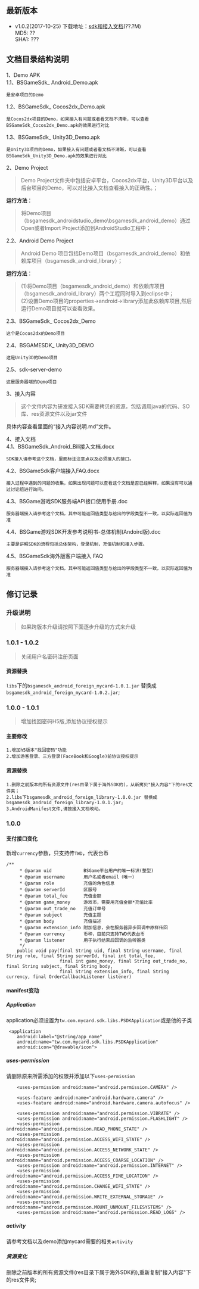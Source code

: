 ## 最新版本

* v1.0.2(2017-10-25) 下载地址：[sdk和接入文档](http://xxx  "Title")(??.?M)  
  MD5: ??  
  SHA1: ???  


## 文档目录结构说明  

1、Demo APK  
1.1、BSGameSdk_ Android_Demo.apk  
```
是安卓项目的Demo
```  
1.2、BSGameSdk_ Cocos2dx_Demo.apk  
```
是Cocos2dx项目的Demo，如果接入有问题或者看文档不清晰，可以查看BSGameSdk_Cocos2dx_Demo.apk的效果进行对比
```
1.3、BSGameSdk_ Unity3D_Demo.apk  
```
是Unity3D项目的Demo，如果接入有问题或者看文档不清晰，可以查看BSGameSdk_Unity3D_Demo.apk的效果进行对比
```
2、Demo Project  
>  Demo Project文件夹中包括安卓平台，Cocos2dx平台，Unity3D平台以及后台项目的Demo，可以对比接入文档查看接入的正确性。；   

**运行方法**：  
>  将Demo项目（bsgamesdk_androidstudio_demo\bsgamesdk_android_demo）通过Open或者Import Project添加到AndroidStudio工程中；

2.2、Android Demo Project  
>	Android Demo 项目包括Demo项目（bsgamesdk_android_demo）和依赖库项目（bsgamesdk_android_library）； 

**运行方法**：  
>  (1)将Demo项目（bsgamesdk_android_demo）和依赖库项目（bsgamesdk_android_library）两个工程同时导入到eclipse中；  
>  (2)设置Demo项目的properties->android->library添加此依赖库项目,然后运行Demo项目就可以查看效果。  

2.3、BSGameSdk_ Cocos2dx_Demo
```
这个是Cocos2dx的Demo项目
```
2.4、BSGAMESDK_ Unity3D_DEMO
```
这是Unity3D的Demo项目
```
2.5、sdk-server-demo
```
这是服务器端的Demo项目
```

3、接入内容
> 这个文件内容为研发接入SDK需要拷贝的资源，包括调用java的代码、SO库、res资源文件以及jar文件   

具体内容查看里面的“接入内容说明.md”文件。


4、接入文档  
4.1、BSGameSdk_Android_Bili接入文档.docx
```
SDK接入请参考这个文档，里面标注注意点以及必须接入的接口。
```
4.2、BSGameSdk客户端接入FAQ.docx
```
接入过程中遇到的问题的收集，如果出现问题可以查看这个文档是否已经解释，如果没有可以通过讨论组进行询问。
```
4.3、BSGame游戏SDK服务端API接口使用手册.doc
```
服务器端接入请参考这个文档，其中可能返回值类型与给出的字段类型不一致，以实际返回值为准
```
4.4、BSGame游戏SDK开发参考说明书-总体机制(Andoird版).doc
```
主要是讲解SDK的流程包括总体架构，登录机制，充值机制和接入步骤。
```
4.5、BSGameSdk海外版客户端接入  FAQ
```
服务器端接入请参考这个文档，其中可能返回值类型与给出的字段类型不一致，以实际返回值为准
```

## 修订记录

### 升级说明
> 如果跨版本升级请按照下面逐步升级的方式来升级


### 1.0.1 - 1.0.2
>关闭用户名密码注册页面

#### 资源替换

`libs`下的`bsgamesdk_android_foreign_mycard-1.0.1.jar` 替换成 `bsgamesdk_android_foreign_mycard-1.0.2.jar`;



### 1.0.0 - 1.0.1
>增加找回密码H5版,添加协议授权提示


#### 主要修改
```
1.增加h5版本"找回密码"功能
2.增加游客登录、三方登录(FaceBook和Google)前协议授权提示
```

#### 资源替换
```
1.删除之前版本的所有资源文件(res目录下属于海外SDK的)，从新拷贝"接入内容"下的res文件夹；
2.libs下bsgamesdk_android_foreign_library-1.0.0.jar 替换成 bsgamesdk_android_foreign_library-1.0.1.jar;
3.AndroidManifest文件,请按接入文档改动。
```



### 1.0.0


#### 支付接口变化

新增`currency`参数，只支持传`TWD`，代表台币

```
/**
     * @param uid            BSGame平台用户的唯一标识(整型)
     * @param username       用户名或者email（唯一）
     * @param role           充值的角色信息
     * @param serverId       区服号
     * @param total_fee      充值金额
     * @param game_money     游戏币，需要用充值金额*充值比率
     * @param out_trade_no   充值订单号
     * @param subject        充值主题
     * @param body           充值描述
     * @param extension_info 附加信息，会在服务器异步回调中原样传回
     * @param currency       币种，目前只支持TWD代表台币
     * @param listener       用于执行结束后回调的监听器类
     */
    public void pay(final String uid, final String username, final String role, final String serverId, final int total_fee,
                    final int game_money, final String out_trade_no, final String subject, final String body,
                    final String extension_info, final String currency, final OrderCallbackListener listener)
```

#### manifest变动

##### Application
application必须设置为```tw.com.mycard.sdk.libs.PSDKApplication```或是他的子类

```
 <application  
 	android:label="@string/app_name"
	android:name="tw.com.mycard.sdk.libs.PSDKApplication"
	android:icon="@drawable/icon">
```

##### uses-permission
请删除原来所需添加的权限并添加以下`uses-permission`

```
    <uses-permission android:name="android.permission.CAMERA" />

    <uses-feature android:name="android.hardware.camera" />
    <uses-feature android:name="android.hardware.camera.autofocus" />

    <uses-permission android:name="android.permission.VIBRATE" />
    <uses-permission android:name="android.permission.FLASHLIGHT" />
    <uses-permission android:name="android.permission.READ_PHONE_STATE" />
    <uses-permission android:name="android.permission.ACCESS_WIFI_STATE" />
    <uses-permission android:name="android.permission.ACCESS_NETWORK_STATE" />
    <uses-permission android:name="android.permission.ACCESS_COARSE_LOCATION" />
    <uses-permission android:name="android.permission.INTERNET" />
    <uses-permission android:name="android.permission.ACCESS_FINE_LOCATION" />
    <uses-permission android:name="android.permission.CHANGE_WIFI_STATE" />
    <uses-permission android:name="android.permission.WRITE_EXTERNAL_STORAGE" />
    <uses-permission android:name="android.permission.MOUNT_UNMOUNT_FILESYSTEMS" />
    <uses-permission android:name="android.permission.READ_LOGS" />
```

##### activity

请参考文档以及demo添加mycard需要的相关`activity`

##### 资源变化

删除之前版本的所有资源文件(res目录下属于海外SDK的),重新复制"接入内容"下的res文件夹;